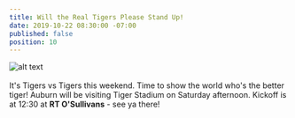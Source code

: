 ```yaml
---
title: Will the Real Tigers Please Stand Up!
date: 2019-10-22 08:30:00 -07:00
published: false
position: 10
---
```


![alt text](https://lsu-phoenix-alumni.github.io/assets/img/AuburnWatchParty.png)  
<br>
It's Tigers vs Tigers this weekend. Time to show the world who's the better tiger! Auburn will be visiting Tiger Stadium on Saturday afternoon. Kickoff is at 12:30 at **RT O'Sullivans** - see ya there!  
